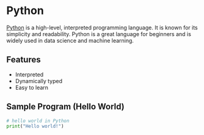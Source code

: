 # Python

[Python](https://www.python.org/) is a high-level, interpreted programming
language. It is known for its simplicity and readability. Python is a great
language for beginners and is widely used in data science and machine learning.

## Features

- Interpreted
- Dynamically typed
- Easy to learn

## Sample Program (Hello World)

```python
# hello world in Python
print("Hello world!")
```
